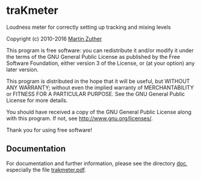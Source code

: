 traKmeter
=========

Loudness meter for correctly setting up tracking and mixing levels

Copyright (c) 2010-2016 [Martin Zuther][1]

This program is free software: you can redistribute it and/or modify
it under the terms of the GNU General Public License as published by
the Free Software Foundation, either version 3 of the License, or
(at your option) any later version.

This program is distributed in the hope that it will be useful,
but WITHOUT ANY WARRANTY; without even the implied warranty of
MERCHANTABILITY or FITNESS FOR A PARTICULAR PURPOSE.  See the
GNU General Public License for more details.

You should have received a copy of the GNU General Public License
along with this program.  If not, see <http://www.gnu.org/licenses/>.

Thank you for using free software!

Documentation
-------------

For documentation and further information, please see the directory
[doc][2], especially the file [trakmeter.pdf][3].


[1]: http://www.mzuther.de/
[2]: https://github.com/mzuther/trakmeter/tree/master/doc/
[3]: https://github.com/mzuther/trakmeter/raw/master/doc/trakmeter.pdf
